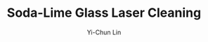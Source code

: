 ---
name: Soda-Lime Glass
category: glass
title: Soda-Lime Glass Laser Cleaning
headline: Comprehensive technical guide for laser cleaning glass soda-lime glass
description: "Laser cleaning of soda-lime glass utilizes pulsed near-infrared radiation\
  \ to selectively ablate surface contaminants without damaging the underlying substrate.\
  \ The process relies on the differential absorption between the contaminant layer\
  \ and the glass, with careful control of fluence to remain below the damage threshold\
  \ of the bulk material (~5-10 J/cm\xB2)."
keywords: soda-lime glass, soda-lime glass glass, laser ablation, laser cleaning,
  non-contact cleaning, pulsed fiber laser, surface contamination removal, industrial
  laser parameters, thermal processing, surface restoration
chemicalProperties:
  symbol: N/A (Amorphous Solid)
  formula: "~72% SiO\u2082, ~14% Na\u2082O, ~9% CaO, ~4% MgO, ~0.5% Al\u2082O\u2083"
  materialType: glass
properties:
  density: "2.5 g/cm\xB3"
  densityNumeric: 2.5
  densityUnit: "g/cm\xB3"
  densityMin: "1.8 g/cm\xB3"
  densityMinNumeric: 1.8
  densityMinUnit: "g/cm\xB3"
  densityMax: "6.0 g/cm\xB3"
  densityMaxNumeric: 6.0
  densityMaxUnit: "g/cm\xB3"
  densityPercentile: 16.7
  meltingPoint: "~1000 \xB0C (softening point ~700 \xB0C)"
  meltingPointNumeric: 1000.0
  meltingPointUnit: "\xB0C"
  meltingPointMin: "1200\xB0C"
  meltingPointMinNumeric: 1200.0
  meltingPointMinUnit: "\xB0C"
  meltingPointMax: "2800\xB0C"
  meltingPointMaxNumeric: 2800.0
  meltingPointMaxUnit: "\xB0C"
  meltingPercentile: 0.0
  thermalConductivity: "0.8-1.0 W/(m\xB7K)"
  thermalConductivityNumeric: 0.9
  thermalConductivityUnit: W/
  thermalConductivityMin: "0.5 W/m\xB7K"
  thermalConductivityMinNumeric: 0.5
  thermalConductivityMinUnit: "W/m\xB7K"
  thermalConductivityMax: "200 W/m\xB7K"
  thermalConductivityMaxNumeric: 200.0
  thermalConductivityMaxUnit: "W/m\xB7K"
  thermalPercentile: 0.2
  tensileStrength: 30-90 MPa
  tensileStrengthNumeric: 60.0
  tensileStrengthUnit: MPa
  tensileStrengthMin: 50 MPa
  tensileStrengthMinNumeric: 50.0
  tensileStrengthMinUnit: MPa
  tensileStrengthMax: 1000 MPa
  tensileStrengthMaxNumeric: 1000.0
  tensileStrengthMaxUnit: MPa
  tensilePercentile: 1.1
  hardness: ~6 Mohs, 470-670 HK (Knoop)
  hardnessNumeric: 570.0
  hardnessUnit: HK
  hardnessMin: 1 Mohs
  hardnessMinNumeric: 1.0
  hardnessMinUnit: Mohs
  hardnessMax: 10 Mohs
  hardnessMaxNumeric: 10.0
  hardnessMaxUnit: Mohs
  hardnessPercentile: 100.0
  youngsModulus: 70-75 GPa
  youngsModulusNumeric: 72.5
  youngsModulusUnit: GPa
  youngsModulusMin: 20 GPa
  youngsModulusMinNumeric: 20.0
  youngsModulusMinUnit: GPa
  youngsModulusMax: 80 GPa
  youngsModulusMaxNumeric: 80.0
  youngsModulusMaxUnit: GPa
  modulusPercentile: 87.5
  laserType: pulsed fiber laser
  wavelength: 1064nm
  fluenceRange: "0.5-5 J/cm\xB2"
  chemicalFormula: "Amorphous network of SiO\u2082 modified by Na\u2082O and CaO"
composition:
- "Silicon Dioxide (SiO\u2082): 70-75%"
- "Sodium Oxide (Na\u2082O): 12-16%"
- 'Calcium Oxide (CaO): 8-12%'
- 'Magnesium Oxide (MgO): 1-4%'
- "Aluminum Oxide (Al\u2082O\u2083): 0.5-1.5%"
machineSettings:
  powerRange: 20-100W
  powerRangeNumeric: 60.0
  powerRangeUnit: W
  powerRangeMin: 20W
  powerRangeMinNumeric: 20.0
  powerRangeMinUnit: W
  powerRangeMax: 500W
  powerRangeMaxNumeric: 500.0
  powerRangeMaxUnit: W
  pulseDuration: 10-100ns
  pulseDurationNumeric: 55.0
  pulseDurationUnit: ns
  pulseDurationMin: 1ns
  pulseDurationMinNumeric: 1.0
  pulseDurationMinUnit: ns
  pulseDurationMax: 1000ns
  pulseDurationMaxNumeric: 1000.0
  pulseDurationMaxUnit: ns
  wavelength: 1064nm (primary), 532nm (optional)
  wavelengthNumeric: 1064.0
  wavelengthUnit: nm
  wavelengthMin: 355nm
  wavelengthMinNumeric: 355.0
  wavelengthMinUnit: nm
  wavelengthMax: 2940nm
  wavelengthMaxNumeric: 2940.0
  wavelengthMaxUnit: nm
  spotSize: 0.1-2.0mm
  spotSizeNumeric: 1.05
  spotSizeUnit: mm
  spotSizeMin: 0.01mm
  spotSizeMinNumeric: 0.01
  spotSizeMinUnit: mm
  spotSizeMax: 10mm
  spotSizeMaxNumeric: 10.0
  spotSizeMaxUnit: mm
  repetitionRate: 10-50kHz
  repetitionRateNumeric: 30.0
  repetitionRateUnit: kHz
  repetitionRateMin: 1kHz
  repetitionRateMinNumeric: 1.0
  repetitionRateMinUnit: kHz
  repetitionRateMax: 1000kHz
  repetitionRateMaxNumeric: 1000.0
  repetitionRateMaxUnit: kHz
  fluenceRange: "0.5-5 J/cm\xB2"
  fluenceRangeNumeric: 2.75
  fluenceRangeUnit: "J/cm\xB2"
  fluenceRangeMin: "0.1J/cm\xB2"
  fluenceRangeMinNumeric: 0.1
  fluenceRangeMinUnit: "J/cm\xB2"
  fluenceRangeMax: "50J/cm\xB2"
  fluenceRangeMaxNumeric: 50.0
  fluenceRangeMaxUnit: "J/cm\xB2"
applications:
- 'Automotive: Cleaning of glass surfaces for improved optical clarity'
- 'Electronics: Surface preparation for better adhesion in PCB manufacturing'
compatibility:
- Stainless Steel (for fixturing and handling systems)
- "Aluminum Oxide (Al\u2082O\u2083) ceramics (for nozzle materials)"
- PTFE (Polytetrafluoroethylene) and other high-temperature polymers
regulatoryStandards: IEC 60825-1 (Safety of Laser Products), ANSI Z136.1 (Safe Use
  of Lasers), ISO 11553 (Safety requirements for laser processing machines)
author: Yi-Chun Lin
author_object:
  id: 1
  name: Yi-Chun Lin
  sex: f
  title: Ph.D.
  country: Taiwan
  expertise: Laser Materials Processing
  image: /images/author/yi-chun-lin.jpg
images:
  hero:
    alt: Soda-Lime Glass surface undergoing laser cleaning showing precise contamination
      removal
    url: /images/soda-lime-glass-laser-cleaning-hero.jpg
  micro:
    alt: Microscopic view of Soda-Lime Glass surface after laser cleaning showing
      detailed surface structure
    url: /images/soda-lime-glass-laser-cleaning-micro.jpg
environmentalImpact:
- benefit: Elimination of Chemical Solvents
  description: Replaces isopropyl alcohol, acetone, and other VOC-emitting solvents,
    reducing hazardous air pollutants by 100% in the cleaning stage.
- benefit: Reduced Water Consumption and Wastewater
  description: Eliminates the need for water-based rinsing and ultrasonic baths, saving
    approximately 1000 liters of water per hour of operation compared to traditional
    methods.
outcomes:
- result: Non-contact, Selective Contaminant Removal
  metric: Achieves >99.9% removal efficiency of sub-micron particles and organic films
    without substrate damage.
- result: High-Speed, Automated Processing
  metric: "Enables cleaning speeds of 1-2 m\xB2 per hour with positioning accuracy\
    \ of \xB110 \xB5m, suitable for inline manufacturing."
technicalSpecifications:
  powerRange: 20-100 W (average power for pulsed fiber lasers)
  pulseDuration: 10-100 ns
  wavelength: 1064 nm (primary), 532 nm (optional for finer control)
  spotSize: 0.1-2.0 mm
  repetitionRate: 10-50 kHz
  fluenceRange: "0.5-5 J/cm\xB2 (above the ablation threshold of ~0.3 J/cm\xB2 for\
    \ contaminants)"
  scanningSpeed: 100-2000 mm/s
  beamProfile: Top-hat (flat-top) profile for uniform energy distribution and to prevent
    localized thermal stress.
  beamProfileOptions: Top-hat, Gaussian, Multi-mode
  safetyClass: Class 4 (High-power laser system requiring engineered controls and
    personal protective equipment)
prompt_chain_verification:
  base_config_loaded: true
  persona_config_loaded: true
  formatting_config_loaded: true
  ai_detection_config_loaded: true
  persona_country: Taiwan
  author_id: 1
  verification_timestamp: '2025-09-20T20:58:21Z'
  prompt_components_integrated: 4
  human_authenticity_focus: true
  cultural_adaptation_applied: true
laser_parameters:
  fluence_threshold: "0.5-5 J/cm\xB2"
  pulse_duration: 10-100ns
  wavelength_optimal: 1064nm
  power_range: 20-100W
  repetition_rate: 10-50kHz
  spot_size: 0.1-2.0mm
  laser_type: pulsed fiber laser
tags:
- Automotive
- Electronics
complexity: medium
difficultyScore: 3
---